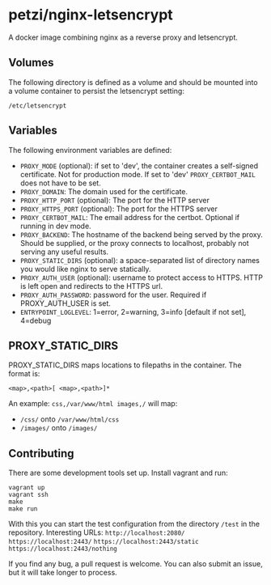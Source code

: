 petzi/nginx-letsencrypt
=======================

A docker image combining nginx as a reverse proxy and letsencrypt.

Volumes
-------

The following directory is defined as a volume and should be mounted into a volume container to persist the letsencrypt setting:

`/etc/letsencrypt`

Variables
---------

The following environment variables are defined:

* `PROXY_MODE` (optional): if set to 'dev', the container creates a self-signed certificate. Not for production mode. If set to 'dev' `PROXY_CERTBOT_MAIL` does not have to be set.
* `PROXY_DOMAIN`: The domain used for the certificate.
* `PROXY_HTTP_PORT` (optional): The port for the HTTP server
* `PROXY_HTTPS_PORT` (optional): The port for the HTTPS server
* `PROXY_CERTBOT_MAIL`: The email address for the certbot. Optional if running in dev mode.
* `PROXY_BACKEND`: The hostname of the backend being served by the proxy. Should be supplied, or the proxy connects to localhost, probably not serving any useful results.
* `PROXY_STATIC_DIRS` (optional): a space-separated list of directory names you would like nginx to serve statically.
* `PROXY_AUTH_USER` (optional): username to protect access to HTTPS. HTTP is left open and redirects to the HTTPS url.
* `PROXY_AUTH_PASSWORD`: password for the user. Required if PROXY\_AUTH\_USER is set.
* `ENTRYPOINT_LOGLEVEL`: 1=error, 2=warning, 3=info [default if not set], 4=debug

PROXY\_STATIC\_DIRS
-------------------
PROXY\_STATIC\_DIRS maps locations to filepaths in the container. The format is:

`<map>,<path>[ <map>,<path>]*`

An example: `css,/var/www/html images,/` will map:
* `/css/` onto `/var/www/html/css`
* `/images/` onto `/images/`

Contributing
------------

There are some development tools set up. Install vagrant and run:

```
vagrant up
vagrant ssh
make
make run
```
With this you can start the test configuration from the directory `/test` in the repository. Interesting URLs:
`http://localhost:2080/`
`https://localhost:2443/`
`https://localhost:2443/static`
`https://localhost:2443/nothing`

If you find any bug, a pull request is welcome. You can also submit an issue, but it will take longer to process.
